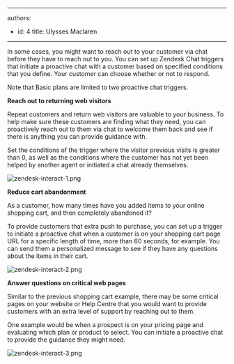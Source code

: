 

---
authors:
  - id: 4
    title: Ulysses Maclaren
---




<span class='intro'> <p class="ssw15-rteElement-P">In some cases, you might want to reach out to your customer via chat before they have to reach out to you. You can set up Zendesk Chat&#160;triggers that initiate a proactive chat with a customer based on specified conditions that you define. Your customer can choose whether or not to respond.​<br></p> </span>

<p class="ssw15-rteElement-P">Note that Basic plans are limited to two proactive chat triggers. <br></p><p>
   <strong>Reach out to returning web visitors</strong></p><p>Repeat customers and return web visitors are valuable to your business. To help make sure these customers are finding what they need, you can proactively reach out to them via chat to welcome them back and see if there is anything you can provide guidance with. <br></p><p>Set the conditions of the trigger where the visitor previous visits is greater than 0, as well as the conditions where the customer has not yet been helped by another agent or initiated a chat already themselves.</p><dl class="image"><dt><img src="/PublishingImages/zendesk-interact-1.png" alt="zendesk-interact-1.png" /></dt></dl><p>
   <strong>Reduce cart abandonment </strong></p><p>As a customer, how many times have you added items to your online shopping cart, and then completely abandoned it? <br></p><p>To provide customers that extra push to purchase, you can set up a trigger to initiate a proactive chat when a customer is on your shopping cart page URL for a specific length of time, more than 60 seconds, for example. You can send them a personalized message to see if they have any questions about the items in their cart. <br></p><dl class="image"><dt><img src="/PublishingImages/zendesk-interact-2.png" alt="zendesk-interact-2.png" /></dt></dl><p>
   <strong>Answer questions on critical web pages </strong></p><p>Similar to the previous shopping cart example, there may be some critical pages on your website or Help Centre that you would want to provide customers with an extra level of support by reaching out to them. <br></p><p>One example would be when a prospect is on your pricing page and evaluating which plan or product to select. You can initiate a proactive chat to provide the guidance they might need.</p><dl class="image"><dt><img src="/PublishingImages/zendesk-interact-3.png" alt="zendesk-interact-3.png" /><br></dt></dl>


